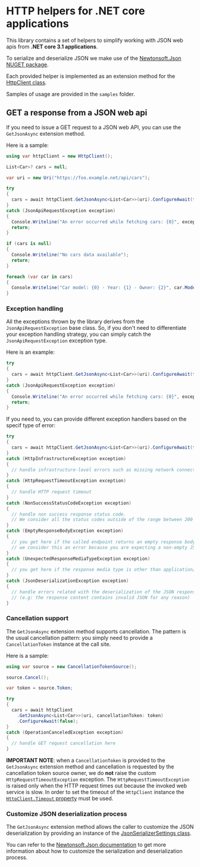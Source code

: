 # HTTP helpers for .NET core applications
This library contains a set of helpers to simplify working with JSON web apis from **.NET core 3.1 applications**.

To serialize and deserialize JSON we make use of the [Newtonsoft.Json NUGET package](https://www.nuget.org/packages/Newtonsoft.Json/). 

Each provided helper is implemented as an extension method for the [HttpClient class](https://docs.microsoft.com/en-us/dotnet/api/system.net.http.httpclient?view=netcore-3.1).

Samples of usage are provided in the `samples` folder.

## GET a response from a JSON web api
If you need to issue a GET request to a JSON web API, you can use the `GetJsonAsync` extension method.

Here is a sample:

```C#
using var httpClient = new HttpClient();

List<Car>? cars = null;

var uri = new Uri("https://foo.example.net/api/cars");

try 
{
  cars = await httpClient.GetJsonAsync<List<Car>>(uri).ConfigureAwait(false);
}
catch (JsonApiRequestException exception) 
{
  Console.Writeline("An error occurred while fetching cars: {0}", exception.Message);
  return;
}

if (cars is null) 
{
  Console.Writeline("No cars data available");
  return;
}

foreach (var car in cars) 
{
  Console.Writeline("Car model: {0} - Year: {1} - Owner: {2}", car.Model, car.Year, car.Owner);
}
```

### Exception handling
All the exceptions thrown by the library derives from the `JsonApiRequestException` base class. So, if you don't need to differentiate 
your exception handling strategy, you can simply catch the `JsonApiRequestException` exception type.

Here is an example:

```C#
try 
{
  cars = await httpClient.GetJsonAsync<List<Car>>(uri).ConfigureAwait(false);
}
catch (JsonApiRequestException exception) 
{
  Console.Writeline("An error occurred while fetching cars: {0}", exception.Message);
  return;
}
```

If you need to, you can provide different exception handlers based on the specif type of error:

```C#
try 
{
  cars = await httpClient.GetJsonAsync<List<Car>>(uri).ConfigureAwait(false);
}
catch (HttpInfrastructureException exception) 
{
  // handle infrastructure-level errors such as missing network connectivity or DNS-level failures
}
catch (HttpRequestTimeoutException exception) 
{
  // handle HTTP request timeout
}
catch (NonSuccessStatusCodeException exception) 
{
  // handle non success response status code.
  // We consider all the status codes outside of the range between 200 and 299 as non success
}
catch (EmptyResponseBodyException exception) 
{
  // you get here if the called endpoint returns an empty response body
  // we consider this an error because you are expecting a non-empty JSON response body instead
}
catch (UnexpectedResponseMediaTypeException exception) 
{
  // you get here if the response media type is other than application/json
}
catch (JsonDeserializationException exception)
{
  // handle errors related with the deserialization of the JSON response content
  // (e.g: the response content contains invalid JSON for any reason)
}
```

### Cancellation support
The `GetJsonAsync` extension method supports cancellation. 
The pattern is the usual cancellation pattern: you simply need to provide a `CancellationToken` instance at the call site.

Here is a sample:

```C#
using var source = new CancellationTokenSource();

source.Cancel();

var token = source.Token;

try 
{
  cars = await httpClient
    .GetJsonAsync<List<Car>>(uri, cancellationToken: token)
    .ConfigureAwait(false);
}
catch (OperationCanceledException exception) 
{
  // handle GET request cancellation here
}
```

**IMPORTANT NOTE**: when a `CancellationToken` is provided to the `GetJsonAsync` extension method and cancellation is requested
by the cancellation token source owner, we do **not** raise the custom `HttpRequestTimeoutException` exception.
The `HttpRequestTimeoutException` is raised only when the HTTP request times out because the invoked web service is slow. 
In order to set the timeout of the `HttpClient` instance the [`HttpClient.Timeout` property](https://docs.microsoft.com/en-us/dotnet/api/system.net.http.httpclient.timeout?view=netcore-3.1) must be used.

### Customize JSON deserialization process
The `GetJsonAsync` extension method allows the caller to customize the JSON deserialization by providing an instance
of the [JsonSerializerSettings class](https://www.newtonsoft.com/json/help/html/T_Newtonsoft_Json_JsonSerializerSettings.htm).

You can refer to the [Newtonsoft.Json documentation](https://www.newtonsoft.com/json/help/html/Introduction.htm) to get more information about how to customize
the serialization and deserialization process.
